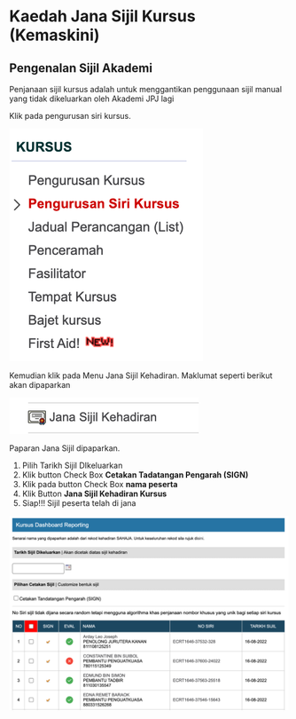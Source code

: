# Kaedah Jana Sijil Kursus (Kemaskini)

## Pengenalan Sijil Akademi

Penjanaan sijil kursus adalah untuk menggantikan penggunaan sijil manual yang tidak dikeluarkan oleh Akademi JPJ lagi

Klik pada pengurusan siri kursus.

![pengurusansirikursus](img/sijilkursus.png)

Kemudian klik pada Menu Jana Sijil Kehadiran. Maklumat seperti berikut akan dipaparkan

![janasijil](img/janasijil.png)

Paparan Jana Sijil dipaparkan. 

1. Pilih Tarikh Sijil DIkeluarkan
2. Klik button Check Box **Cetakan Tadatangan Pengarah (SIGN)**
3. Klik pada button Check Box **nama peserta**
4. Klik Button **Jana Sijil Kehadiran Kursus**
5. Siap!!! Sijil peserta telah di jana

![paparanjanasijil](img/paparanjanasijil.png)



